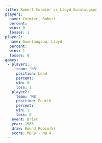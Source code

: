 ```yaml
---
title: Robert Cormier vs Lloyd Gunnlaugson
player1:                  
  name: Cormier, Robert   
  percent:                
  wins: 0                 
  losses: 1               
player2:                  
  name: Gunnlaugson, Lloyd
  percent:                
  wins: 1                 
  losses: 0               
games:
 - player1:        
     team: 'NB'    
     position: Lead
     percent:      
     win: 0        
     loss: 1       
   player2:          
     team: 'MB'      
     position: Fourth
     percent:        
     win: 1          
     loss: 0         
   event: Brier        
   year: 1983          
   draw: Round Robin(5)
   score: MB 9 - NB 4  
---
```

